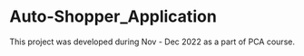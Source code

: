 # Auto-Shopper_Application
 This project was developed during Nov - Dec 2022 as a part of PCA course.
